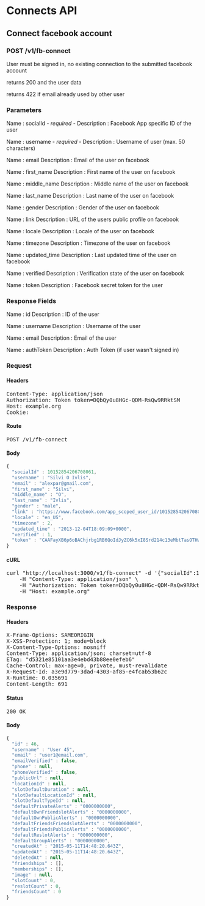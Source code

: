 # Connects API

## Connect facebook account

### POST /v1/fb-connect

User must be signed in, no existing connection to the submitted facebook account

returns 200 and the user data

returns 422 if email already used by other user

### Parameters

Name : socialId *- required -*
Description : Facebook App specific ID of the user

Name : username *- required -*
Description : Username of user (max. 50 characters)

Name : email
Description : Email of the user on facebook

Name : first_name
Description : First name of the user on facebook

Name : middle_name
Description : Middle name of the user on facebook

Name : last_name
Description : Last name of the user on facebook

Name : gender
Description : Gender of the user on facebook

Name : link
Description : URL of the users public profile on facebook

Name : locale
Description : Locale of the user on facebook

Name : timezone
Description : Timezone of the user on facebook

Name : updated_time
Description : Last updated time of the user on facebook

Name : verified
Description : Verification state of the user on facebook

Name : token
Description : Facebook secret token for the user


### Response Fields

Name : id
Description : ID of the user

Name : username
Description : Username of the user

Name : email
Description : Email of the user

Name : authToken
Description : Auth Token (if user wasn&#39;t signed in)

### Request

#### Headers

<pre>Content-Type: application/json
Authorization: Token token=DQbQy0u8HGc-QDM-RsQw9RRktSM
Host: example.org
Cookie: </pre>

#### Route

<pre>POST /v1/fb-connect</pre>

#### Body
```javascript
{
  "socialId" : 10152854206708061,
  "username" : "Silvi O Ivlis",
  "email" : "alexpar@gmail.com",
  "first_name" : "Silvi",
  "middle_name" : "O",
  "last_name" : "Ivlis",
  "gender" : "male",
  "link" : "https://www.facebook.com/app_scoped_user_id/10152854206708061/",
  "locale" : "en_US",
  "timezone" : 2,
  "updated_time" : "2013-12-04T18:09:09+0000",
  "verified" : 1,
  "token" : "CAAFayXB6p6oBAChjrbg1RB6QoIdJyZC6k5xI8Srd214c13eMbtTasOTHwueRfw7jTqRiHSyOh4a9mOvN81obZCtQBBfrnVWjovjC8N00J0bfStxQLXVD3AfSgL8GSSXkkyO8mbTM85jidp4WZCZAAdCjQzNEmoelrnDow9tgILcF2fJrK3t1PZBcHh0II51ub9VvHaZC4ujQgsGPIZCmyuCDbZCUk7UMuul5o6telCWe0taZCRFsdwrHj"
}
```


#### cURL

<pre class="request">curl &quot;http://localhost:3000/v1/fb-connect&quot; -d &#39;{&quot;socialId&quot;:10152854206708061,&quot;username&quot;:&quot;Silvi O Ivlis&quot;,&quot;email&quot;:&quot;alexpar@gmail.com&quot;,&quot;first_name&quot;:&quot;Silvi&quot;,&quot;middle_name&quot;:&quot;O&quot;,&quot;last_name&quot;:&quot;Ivlis&quot;,&quot;gender&quot;:&quot;male&quot;,&quot;link&quot;:&quot;https://www.facebook.com/app_scoped_user_id/10152854206708061/&quot;,&quot;locale&quot;:&quot;en_US&quot;,&quot;timezone&quot;:2,&quot;updated_time&quot;:&quot;2013-12-04T18:09:09+0000&quot;,&quot;verified&quot;:1,&quot;token&quot;:&quot;CAAFayXB6p6oBAChjrbg1RB6QoIdJyZC6k5xI8Srd214c13eMbtTasOTHwueRfw7jTqRiHSyOh4a9mOvN81obZCtQBBfrnVWjovjC8N00J0bfStxQLXVD3AfSgL8GSSXkkyO8mbTM85jidp4WZCZAAdCjQzNEmoelrnDow9tgILcF2fJrK3t1PZBcHh0II51ub9VvHaZC4ujQgsGPIZCmyuCDbZCUk7UMuul5o6telCWe0taZCRFsdwrHj&quot;}&#39; -X POST \
	-H &quot;Content-Type: application/json&quot; \
	-H &quot;Authorization: Token token=DQbQy0u8HGc-QDM-RsQw9RRktSM&quot; \
	-H &quot;Host: example.org&quot;</pre>

### Response

#### Headers

<pre>X-Frame-Options: SAMEORIGIN
X-XSS-Protection: 1; mode=block
X-Content-Type-Options: nosniff
Content-Type: application/json; charset=utf-8
ETag: &quot;d5321e85101aa3e4ebd43b88ee0efeb6&quot;
Cache-Control: max-age=0, private, must-revalidate
X-Request-Id: a3e9d779-3dad-4303-af85-e4fcab53b62c
X-Runtime: 0.035691
Content-Length: 691</pre>

#### Status

<pre>200 OK</pre>

#### Body

```javascript
{
  "id" : 46,
  "username" : "User 45",
  "email" : "user1@email.com",
  "emailVerified" : false,
  "phone" : null,
  "phoneVerified" : false,
  "publicUrl" : null,
  "locationId" : null,
  "slotDefaultDuration" : null,
  "slotDefaultLocationId" : null,
  "slotDefaultTypeId" : null,
  "defaultPrivateAlerts" : "0000000000",
  "defaultOwnFriendslotAlerts" : "0000000000",
  "defaultOwnPublicAlerts" : "0000000000",
  "defaultFriendsFriendslotAlerts" : "0000000000",
  "defaultFriendsPublicAlerts" : "0000000000",
  "defaultReslotAlerts" : "0000000000",
  "defaultGroupAlerts" : "0000000000",
  "createdAt" : "2015-05-11T14:48:20.643Z",
  "updatedAt" : "2015-05-11T14:48:20.643Z",
  "deletedAt" : null,
  "friendships" : [],
  "memberships" : [],
  "image" : null,
  "slotCount" : 0,
  "reslotCount" : 0,
  "friendsCount" : 0
}
```
